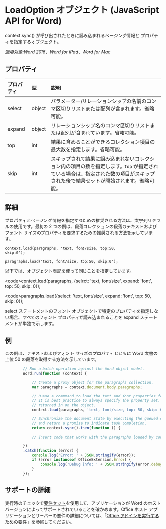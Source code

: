 # LoadOption オブジェクト (JavaScript API for Word)

context.sync() が呼び出されたときに読み込まれるページング情報と プロパティを指定するオブジェクト。 

_適用対象:Word 2016、Word for iPad、Word for Mac_

## プロパティ
| プロパティ   | 型|説明|
|:---------------|:--------|:----------|
|select|object|パラメーター/リレーションシップの名前のコンマ区切りリストまたは配列が含まれます。省略可能。|
|expand|object|リレーションシップ名のコンマ区切りリストまたは配列が含まれています。省略可能。|
|top|int| 結果に含めることができるコレクション項目の最大数を指定します。省略可能。|
|skip|int|スキップされて結果に組み込まれないコレクション内の項目の数を指定します。`top` が指定されている場合は、指定された数の項目がスキップされた後で結果セットが開始されます。省略可能。|

## 詳細

プロパティとページング情報を指定するための推奨される方法は、文字列リテラルの使用です。最初の 2 つの例は、段落コレクションの段落のテキストおよびフォント サイズのプロパティを要求するための推奨される方法を示しています。

<code>context.load(paragraphs, 'text, font/size, top:50, skip:0');</code>

<code>paragraphs.load('text, font/size, top:50, skip:0');</code>

以下では、オブジェクト表記を使って同じことを指定しています。

&lt;code&gt;context.load(paragraphs, {select: 'text, font/size',
                                expand: 'font',
                                top: 50,
                                skip: 0});</code>
                                
&lt;code&gt;paragraphs.load({select: 'text, font/size',
                       expand: 'font',
                       top: 50,
                       skip: 0});</code>

select ステートメントのフォント オブジェクトで特定のプロパティを指定しない場合、すべてのフォント プロパティが読み込まれることを expand ステートメントが単独で示します。 

## 例

この例は、テキストおよびフォント サイズのプロパティとともに Word 文書の上位 50 の段落を取得する方法を示しています。

```js
        // Run a batch operation against the Word object model.
        Word.run(function (context) {

            // Create a proxy object for the paragraphs collection.
            var paragraphs = context.document.body.paragraphs;

            // Queue a commmand to load the text and font properties for the top 50 paragraphs.
            // It is best practice to always specify the property set. Otherwise, all properties are
            // returned in on the object. 
            context.load(paragraphs, 'text, font/size, top: 50, skip: 0');

            // Synchronize the document state by executing the queued commands, 
            // and return a promise to indicate task completion.
            return context.sync().then(function () {
            
            // Insert code that works with the paragraphs loaded by context.load().

        })
        .catch(function (error) {
            console.log('Error: ' + JSON.stringify(error));
            if (error instanceof OfficeExtension.Error) {
                console.log('Debug info: ' + JSON.stringify(error.debugInfo));
            }
        });

```

## サポートの詳細

実行時のチェックで[要件セット](https://msdn.microsoft.com/EN-US/library/office/mt590206.aspx)を使用して、アプリケーションが Word のホスト バージョンによってサポートされていることを確かめます。Office ホスト アプリケーションとサーバーの要件の詳細については、「[Office アドインを実行するための要件](https://msdn.microsoft.com/EN-US/library/office/dn833104.aspx)」を参照してください。 
